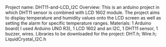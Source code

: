 Project name: DHT11-and-LCD_I2C
Overview: This is an arduino project in which DHT11 sensor is combined with LCD 1602 module. The project aims to display temperature and humidity values onto the LCD screen as well as setting the alarm for specific temperature ranges.
Materials: 1 Arduino board( I used Arduino UNO R3), 1 LCD 1602 and an I2C, 1 DHT11 sensor, 1 buzzer, wires.
Libraries to be downloaded for the project: DHT.h; Wire.h; LiquidCrystal_I2C.h
